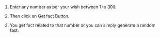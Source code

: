 1. Enter any number as per your wish between 1 to 300.

  2. Then click on Get fact Button.

  3. You get fact related to that number or you can simply generate a random fact. 

 
